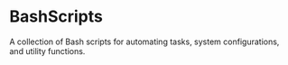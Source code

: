 # BashScripts
A collection of Bash scripts for automating tasks, system configurations, and utility functions.
